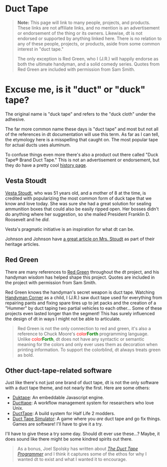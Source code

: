 # Duct Tape

> **Note:** This page will link to many people, projects, and products. These
links are not affiliate links, and no mention is an advertisement or
endorsement of the thing or its owners. Likewise, dt is not endorsed or
supported by anything linked here. There is no relation to any of these people,
projects, or products, aside from some common interest in "duct tape."
>
> The only exception is Red Green, who I (J.R.) will happily endorse as both
the ultimate handyman, and a solid comedy series. Quotes from Red Green are
included with permission from Sam Smith.

# Excuse me, is it "duct" or "duck" tape?

The original name is "duck tape" and refers to the "duck cloth" under the
adhesive.

The far more common name these days is "duct tape" and most but not all of the
references in dt documentation will use this term. As far as I can tell, the
etymology here is a misspelling that caught on. The most popular tape for
actual ducts uses aluminum.

To confuse things even more there's also a product out there called "Duck
Tape® Brand Duct Tape." This is not an advertisement or endorsement, but they
do have a pretty cool [history page](https://www.duckbrand.com/about).

## Vesta Stoudt

[Vesta Stoudt](https://en.wikipedia.org/wiki/Vesta_Stoudt), who was 51 years
old, and a mother of 8 at the time, is credited with popularizing the most
common form of duck tape that we know and love today. She was sure she had a
great solution for sealing ammunition boxes that could also be easily ripped
open. Her bosses didn't do anything where her suggestion, so she mailed
President Franklin D. Roosevelt and he _did_.

Vesta's pragmatic initiative is an inspiration for what dt can be.

Johnson and Johnson have [a great article on Mrs. Stoudt](https://www.jnj.com/our-heritage/vesta-stoudt-the-woman-who-invented-duct-tape)
as part of their heritage articles.

## Red Green

There are many references to [Red Green](https://www.redgreen.com) throughout
the dt project, and his handyman wisdom has helped shape this project. Quotes
are included in the project with permission from Sam Smith.

Red Green knows the handyman's secret weapon is duct tape. Watching
[Handyman Corner](https://redgreen.fandom.com/wiki/Handyman_Corner) as a child,
I (J.R.) saw duct tape used for everything from repairing pants and fixing
spare tires up to jet packs and the creation of a "Hummer" by duct taping two
partial vehicles to each other... Some of these projects even lasted longer
than the segment! This has surely influenced the design of dt in ways I might
not be able to articulate.

> Red Green is not the only connection to red and green, it's also a reference
to Chuck Moore's <span style="color: red;">color</span><span style="color: green; font-weight: bold;">Forth</span>
programming language. Unlike <span style="color: red;">color</span><span style="color: green; font-weight: bold;">Forth</span>,
dt does not have any syntactic or semantic meaning for the colors and only ever
uses them as decoration when printing information. To support the colorblind,
dt always treats green as bold.

## Other duct-tape-related software

Just like there's not just one brand of duct tape, dt is not the only software
with a duct tape theme, and not nearly the first. Here are some others:

* [Duktape](https://duktape.org): An embeddable Javascript engine.
* [Ducttape](https://github.com/jhclark/ducttape): A workflow management system
  for researchers who love Unix.
* [DuctTape](https://ducttape.sourceforge.net/): A build system for Half Life 2
  modders.
* [Duct Tape Simulator](https://store.steampowered.com/app/2122680/Duct_Tape_Simulator/):
  A game where you _are_ duct tape and go fix things. Games are software! I'll
  have to give it a try.

I'll have to give these a try some day. Should dt ever use these...? Maybe, it
does sound like there might be some kindred spirits out there.

> As a bonus, Joel Spolsky has written about
[_The Duct Tape Programmer_](https://www.joelonsoftware.com/2009/09/23/the-duct-tape-programmer/)
and I think it captures some of the ethos for why I wanted dt to exist and what
I wanted it to encourage.

